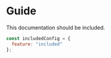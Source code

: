 # Guide

This documentation should be included.

```javascript
const includedConfig = {
  feature: "included"
};
```
